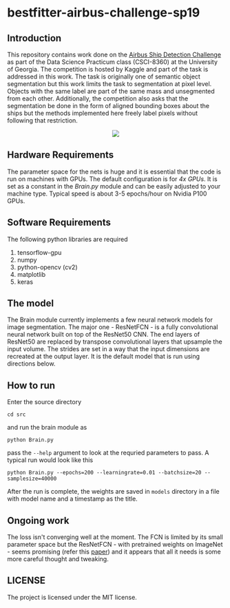 # bestfitter-airbus-challenge-sp19

## Introduction
This repository contains work done on the [Airbus Ship Detection Challenge](https://www.kaggle.com/c/airbus-ship-detection) as part of the Data Science Practicum class (CSCI-8360) at the University of Georgia. The competition is hosted by Kaggle and part of the task is addressed in this work. The task is originally one of semantic object segmentation but this work limits the task to segmentation at pixel level. Objects with the same label are part of the same mass and unsegmented from each other. Additionally, the competition also asks that the segmentation be done in the form of aligned bounding boxes about the ships but the methods implemented here freely label pixels without following that restriction. 

<p align="center">
 <img align="center" src="https://i.ibb.co/yQ090jT/image.png">
</p>


## Hardware Requirements
The parameter space for the nets is huge and it is essential that the code is run on machines with GPUs. The default configuration is for *4x GPUs*. It is set as a constant in the *Brain.py* module and can be easily adjusted to your machine type. Typical speed is about 3-5 epochs/hour on Nvidia P100 GPUs.

## Software Requirements
The following python libraries are required
 1. tensorflow-gpu
 2. numpy
 3. python-opencv (cv2)
 4. matplotlib
 5. keras
 
## The model
The Brain module currently implements a few neural network models for image segmentation. The major one - ResNetFCN - is a fully convolutional neural network built on top of the ResNet50 CNN. The end layers of ResNet50 are replaced by transpose convolutional layers that upsample the input volume. The strides are set in a way that the input dimensions are recreated at the output layer. It is the default model that is run using directions below.
 
## How to run
Enter the source directory
```
cd src
```
and run the brain module as
```
python Brain.py
```
pass the ```--help``` argument to look at the requried parameters to pass. A typical run would look like this
```
python Brain.py --epochs=200 --learningrate=0.01 --batchsize=20 --samplesize=40000
```
After the run is complete, the weights are saved in ```models``` directory in a file with model name and a timestamp as the title.

## Ongoing work
The loss isn't converging well at the moment. The FCN is limited by its small parameter space but the ResNetFCN - with pretrained weights on ImageNet - seems promising (refer this [paper](https://www.cv-foundation.org/openaccess/content_cvpr_2015/html/Long_Fully_Convolutional_Networks_2015_CVPR_paper.html)) and it appears that all it needs is some more careful thought and tweaking.

## LICENSE
The project is licensed under the MIT license.
